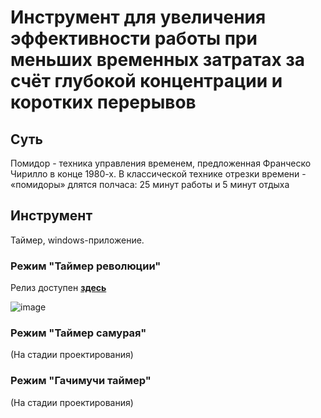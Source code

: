 # Инструмент для увеличения эффективности работы при меньших временных затратах за счёт глубокой концентрации и коротких перерывов

## Суть

Помидор - техника управления временем, предложенная Франческо Чирилло в конце 1980-х. В классической технике отрезки времени - «помидоры» длятся полчаса: 25 минут работы и 5 минут отдыха

## Инструмент

Таймер, windows-приложение. 

### Режим "Таймер революции"

Релиз доступен [**здесь**](https://github.com/konsilerinos/Timer/blob/main/Revolution-timer/Revolution%20timer%20release.zip)

![image](https://user-images.githubusercontent.com/78896451/140598029-9e7500f2-9a74-42e5-859c-51ab40f4c16f.png)

### Режим "Таймер самурая"

(На стадии проектирования)

### Режим "Гачимучи таймер"

(На стадии проектирования)
